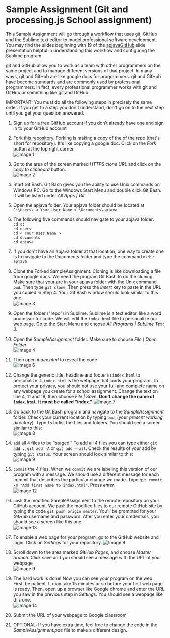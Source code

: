 Sample Assignment (Git and processing.js School assignment)
================

This Sample Assignment will go through a workflow that uses git, GitHub and the Sublime text editor to model professional software development.  You may find the slides beginning with 19 of the [apjavaGitHub](https://docs.google.com/presentation/d/1cZCHVE-uhjBDKu7bRKYKheRbYDhsFWKiydWx1dScvyc/edit?usp=sharing) slide presentation helpful in understanding this workflow and configuring the Sublime program. 

git and GitHub allow you to work as a team with other programmers on the same project and to manage different versions of that project. In many ways, git and GitHub are like google docs for programmers. git and GitHub have become standards and are commonly used by professional programmers. In fact, every professional programmer works with git and GitHub or something like git and GitHub. 

IMPORTANT: You must do all the following steps in precisely the same order. If you get to a step you don't understand, don't go on to the next step until you get your question answered.

1. Sign up for a free GitHub account if you don’t already have one and sign in to your GitHub account

3. Fork [this repository](https://GitHub.com/APCSLowell/SampleAssignment). Forking is making a copy of the of the *repo* (that's short for repository). It's like copying a google doc. Click on the *Fork* button at the top right corner.  
![Image 1](/images/SampleAssignment1.PNG)

4. Go to the area of the screen marked *HTTPS clone URL* and click on the *copy to clipboard* button.  
![Image 2](/images/SampleAssignment2.png)

5. Start Git Bash. Git Bash gives you the ability to use Unix commands on Windows PC. Go to the Windows Start Menu and double click Git Bash. It will be listed under *All Apps | Git*.

6. Open the apjava folder. Your apjava folder should be located at  
`C:\Users\ < Your User Name > \Documents\apjava`  

6. The following five commands should navigate to your apjava folder:  
`cd c:`  
`cd users`  
`cd < Your User Name >`  
`cd documents`  
`cd apjava`  

7. If you don't have an apjava folder at that location, one way to create one is to navigate to the Documents folder and type the command `mkdir apjava`

8. Clone the Forked SampleAssignment. Cloning is like downloading a file from google docs. We need the program Git Bash to do the cloning. Make sure that your are in your apjava folder with the Unix command `pwd`. Then type `git clone`. Then press the *insert* key to paste in the URL you copied in Step 4. Your Git Bash window should look similar to this one.  
![Image 3](/images/SampleAssignment3.png)

9. Open the folder ("repo") in Sublime. Sublime is a text editor, like a word processor for code. We will edit the `index.html` file to personalize our web page. Go to the Start Menu and choose *All Programs | Sublime Text 3*.

10. Open the *SampleAssignment* folder. Make sure to choose *File | Open Folder*.  
![Image 4](/images/SampleAssignment4.png)


11. Then open *index.html* to reveal the code  
![Image 6](/images/SampleAssignment6.png)

11. Change the generic title, headline and footer in `index.html` to personalize it. `index.html` is the webpage that loads your program. To protect your privacy, you should not use your full and complete name on any webpage you create for a school assignment. Change the text on line 4, 11 and 18, then choose *File | Save*.  **Don't change the name of `index.html`. It must be called "index."**
![Image 7](/images/SampleAssignment7.png)

12. Go back to the Git Bash program and navigate to the *SampleAssignment* folder. Check your current location by typing `pwd`, (your *present working directory*). Type `ls` to list the files and folders. You should see a screen similar to this:  
![Image 8](/images/SampleAssignment8.png)

13. `add` all 4 files to be "staged." To add all 4 files you can type either `git add .`, `git add -A` or `git add –-all`. Check the results of your add by typing `git status`. Your screen should look similar to this:  
![Image 9](/images/SampleAssignment9.png)

15. `commit` the 4 files. When we `commit` we are labeling this version of our program with a message. We should use a different message for each commit that describes the particular change we made. Type `git commit -m "Add first name to index.html"`.  Press *enter*.  
![Image 12](/images/SampleAssignment12.png)


16. `push` the modified SampleAssignment to the remote repository on your GitHub account. We `push` the modified files to our remote GitHub site by typing the code `git push origin master`. You'll be prompted for your *GitHub* username and password. After you enter your credentials, you should see a screen like this one.  
![Image 13](/images/SampleAssignment13.png)

17. To enable a web page for your program, go to the GitHub website and login. Click on *Settings* for your repository. 
![Image 9](/images/Settings.png)

17. Scroll down to the area marked *GitHub Pages*, and choose *Master branch*. Click save and you should see a message with the URL of your webpage   
![Image 9](/images/GitHubPages3.PNG)

17. The hard work is done! Now you can see your program on the web. First, be patient. It may take 15 minutes or so before your first web page is ready. Then, open up a browser like Google chrome and enter the URL you saw in the previous step in *Settings*. You should see a webpage like this one.   
![Image 14](/images/SampleAssignment14.PNG)

18. Submit the URL of your webpage to Google classroom

19. OPTIONAL: If you have extra time, feel free to change the code in the *SampleAssignment.pde* file to make a different design.

